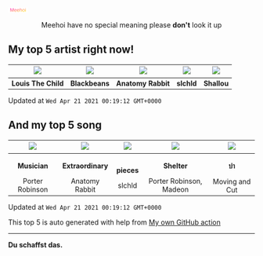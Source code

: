 [![Meehoi Logo](https://github.com/beam41/beam41/raw/master/mh.svg)](http://my.meehoi.me/)
<p align="center">Meehoi have no special meaning please <b>don't</b> look it up</p>

## My top 5 artist right now!
<!-- table start -->
|<img src="https://i.scdn.co/image/87af897f01efcfc75331e6ee812a9822e03b0881">|<img src="https://i.scdn.co/image/45fd065d3a9694f17f3fc2ddbc8f54aa563055e6">|<img src="https://i.scdn.co/image/80a2b66d164e0ebabeb4b5c1d0e3a3bbc4386afd">|<img src="https://i.scdn.co/image/63cba7a180e58b0dae0c442083755dd6aa5bc715">|<img src="https://i.scdn.co/image/dadeebe21a7d9de46f5c0544c8c9edf7f1fede92">|
| :---: | :---: | :---: | :---: | :---: |
|<b>Louis The Child</b>|<b>Blackbeans</b>|<b>Anatomy Rabbit</b>|<b>slchld</b>|<b>Shallou</b>|

Updated at `Wed Apr 21 2021 00:19:12 GMT+0000`
<!-- table end -->

## And my top 5 song
<!-- table song start -->
|<img src="https://i.scdn.co/image/ab67616d00001e02644c3c62d813e39720e04ecd">|<img src="https://i.scdn.co/image/ab67616d00001e02bfe7c97f869955c395da6673">|<img src="https://i.scdn.co/image/ab67616d00001e0212229daa26fd370bde9d590e">|<img src="https://i.scdn.co/image/ab67616d00001e020b4df34612f851b639959f9a">|<img src="https://i.scdn.co/image/ab67616d00001e02cd8fb2eabcad56df03bb176f">|
| :---: | :---: | :---: | :---: | :---: |
|<p><b>Musician</b></p> Porter Robinson|<p><b>Extraordinary</b></p> Anatomy Rabbit|<p><b>pieces</b></p> slchld|<p><b>Shelter</b></p> Porter Robinson, Madeon|<p><b>บ่า</b></p> Moving and Cut|

Updated at `Wed Apr 21 2021 00:19:12 GMT+0000`
<!-- table song end -->

This top 5 is auto generated with help from [My own GitHub action](https://github.com/beam41/spotify-listening)

---

**Du schaffst das.**